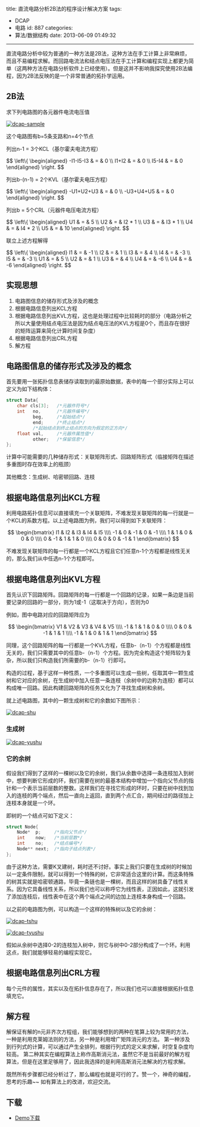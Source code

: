 title: 直流电路分析2B法的程序设计解决方案
tags:
  - DCAP
  - 电路
id: 887
categories:
  - 算法/数据结构
date: 2013-06-09 01:49:32
---

直流电路分析中较为普通的一种方法是2B法，这种方法在手工计算上非常麻烦，而且不易编程求解。而回路电流法和结点电压法在手工计算和编程实现上都更为简单（这两种方法在电路分析软件上已经使用）。但是这并不影响我探究使用2B法编程，因为2B法反映的是一个非常普通的拓扑学运用。

<!--more-->

## 2B法

求下列电路图的各元器件电流电压值

[![dcap-sample](http://www.aemiot.com/wp-content/uploads/2013/06/dcap-sample.jpg)](http://www.aemiot.com/wp-content/uploads/2013/06/dcap-sample.jpg)

这个电路图有b=5条支路和n=4个节点

列出n-1 = 3个KCL（基尔霍夫电流方程）

$$
 \left\\{
\begin{aligned}
-I1-I5-I3 & = & 0 \\\\
 I1+I2    & = & 0 \\\\
 I5-I4    & = & 0
\end{aligned}
\right.
$$

列出b-(n-1) = 2个KVL（基尔霍夫电压方程）


$$
 \left\\{
\begin{aligned}
-U1+U2+U3 & = & 0 \\\\
-U3+U4+U5 & = & 0
\end{aligned}
\right.
$$

列出b = 5个CRL（元器件电压电流方程）

$$
 \left\\{
\begin{aligned}
U1 & = & 5 \\\\
U2 & = & I2 \* 1 \\\\
U3 & = & I3 \* 1 \\\\
U4 & = & I4 \* 2 \\\\
U5 & = & 10
\end{aligned}
\right.
$$
    
联立上述方程解得

$$
\left\\{
\begin{aligned}
I1 & = & -1 \\\\
I2 & = &  1 \\\\
I3 & = &  4 \\\\
I4 & = & -3 \\\\
I5 & = & -3 \\\\
U1 & = &  5 \\\\
U2 & = &  1 \\\\
U3 & = &  4 \\\\
U4 & = & -6 \\\\
U4 & = & -6
\end{aligned}
\right.
$$


## 实现思想

1. 电路图信息的储存形式及涉及的概念
2. 根据电路信息列出KCL方程
3. 根据电路信息列出KVL方程，这也是处理过程中比较耗时的部分（电路分析之所以大量使用结点电压法是因为结点电压法的KVL方程是0个，而且存在很好的矩阵运算来简化计算时间复杂度）
4. 根据电路信息列出CRL方程
5. 解方程

## 电路图信息的储存形式及涉及的概念

首先要用一张拓扑信息表储存读取到的最原始数据，表中的每一个部分实际上可以定义为如下结构体：

```cpp
struct Data{
    char cls[3];   /*元器件符号*/
    int   no,      /*元器件编号*/
          beg,     /*起始结点*/
          end;     /*终止结点*/
          /*起始结点到终止结点的方向为假定的正方向*/
    float val,     /*元器件属性值*/
          other;   /*保留信息*/
};
```

计算中可能需要的几种储存形式：关联矩阵形式、回路矩阵形式（临接矩阵在描述多重图时存在效率上的瓶颈）

其他概念：生成树、哈密顿回路、连枝

## 根据电路信息列出KCL方程

利用电路拓扑信息可以直接填充一个关联矩阵，不难发现关联矩阵的每一行就是一个KCL的系数方程。以上述电路图为例，我们可以得到如下关联矩阵：

$$
\begin{bmatrix}
I1 & I2 & I3 & I4 & I5 \\\\
-1 &  0 & -1 &  0 & -1 \\\\
 1 &  1 &  0 &  0 &  0 \\\\
 0 & -1 &  1 &  1 &  0 \\\\
 0 &  0 &  0 & -1 &  1
\end{bmatrix}
$$

不难发现关联矩阵的每一行都是一个KCL方程且它们任意n-1个方程都是线性无关的，那么我们从中任选n-1个方程即可。

## 根据电路信息列出KVL方程

首先认识下回路矩阵。回路矩阵的每一行都是一个回路的记录，如果一条边是当前要记录的回路的一部分，则为1或-1（这取决于方向），否则为0

例如，图中电路对应的回路矩阵应为

$$
\begin{bmatrix}
V1 & V2 & V3 & V4 & V5 \\\\
-1 &  1 &  1 &  0 &  0 \\\\
 0 &  0 & -1 &  1 &  1 \\\\
-1 &  1 &  0 &  1 &  1
\end{bmatrix}
$$

同理，这个回路矩阵的每一行都是一个KVL方程，任意b-（n-1）个方程都是线性无关的，我们只需要其中的任意b-（n-1）个方程。因为完全构造这个矩阵较为复杂，所以我们只构造我们所需要的b-（n-1）行即可。

构造的过程，基于这样一种性质，一个多重图可以生成一些树，任取其中一颗生成树和它对应的余树，在生成树中加入任意一条连枝（余树中的边称为连枝）都可以构成唯一回路。因此构建回路矩阵的任务又化为了寻找生成树和余树。

就上述电路图，其中的一颗生成树和它的余数如下图所示：

[![dcap-shu](http://www.aemiot.com/wp-content/uploads/2013/06/dcap-shu.jpg)](http://www.aemiot.com/wp-content/uploads/2013/06/dcap-shu.jpg)

### 生成树

[![dcap-yushu](http://www.aemiot.com/wp-content/uploads/2013/06/dcap-yushu.jpg)](http://www.aemiot.com/wp-content/uploads/2013/06/dcap-yushu.jpg)

### 它的余树

假设我们得到了这样的一棵树以及它的余树，我们从余数中选择一条连枝加入到树中，想要判断它形成的环，我们需要在树的最基本结构中增加一个指向父节点的指针和一个表示当前层数的整数。这样我们在寻找它形成的环时，只要在树中找到加入的连枝的两个端点，然后一直向上返回，直到两个点汇合，期间经过的路径加上连枝本身就是一个环。

即树的一个结点可如下定义：

```cpp
struct Node{
    Node*  p;     /*指向父节点*/
    int    now;   /*当前层数*/
    int    no;    /*结点编号*/
    Node** next;  /*指向子结点列表*/
};
```

由于这种方法，需要K叉建树，耗时还不讨好。事实上我们只要在生成树的时候加以一定条件限制，就可以得到一个特殊的树，它非常适合这里的计算。而这条特殊的树其实就是哈密顿通路，毕竟一条链也是一棵树，而且这样的树具备了线性关系。因为它具备线性关系，所以我们也可以称呼它为线性表，正因如此，这就引发了添加连枝后，线性表中在这个两个端点之间的边加上连枝本身构成一个回路。

以之前的电路图为例，可以构造一个这样的特殊树以及它的余树：

[![dcap-tshu](http://www.aemiot.com/wp-content/uploads/2013/06/dcap-tshu.jpg)](http://www.aemiot.com/wp-content/uploads/2013/06/dcap-tshu.jpg)

[![dcap-tyushu](http://www.aemiot.com/wp-content/uploads/2013/06/dcap-tyushu.jpg)](http://www.aemiot.com/wp-content/uploads/2013/06/dcap-tyushu.jpg)

假如从余树中选择0-2的连枝加入树中，则它与树中0-2部分构成了一个环。利用这点，我们就能够轻易的编程实现它。

## 根据电路信息列出CRL方程

每个元件的属性，其实以及在拓扑信息存在了，所以我们也可以直接根据拓扑信息填充它。

## 解方程

解保证有解的n元非齐次方程组，我们能够想到的两种在笔算上较为常用的方法，一种是利用克莱姆法则的方法，另一种是利用增广矩阵消元的方法。
第一种涉及到行列式的计算，可以通过产生全排列，根据行列式的定义来求解，时空复杂度均较高。
第二种其实在编程算法上称作高斯消元法，虽然它不是当前最好的解方程算法，但是在这里足够用了，因此我选择的是利用高斯消元法解决的方程求解。

既然所有步骤都已经分析过了，那么编程也就是可行的了。赞一个，神奇的编程，思考的乐趣~~
如有算法上的改进，欢迎交流。


## 下载

- [Demo下载](http://www.aemiot.com/download/简易DCAP.zip "Demo下载")